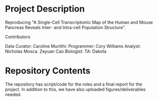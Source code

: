 # Project Description

Reproducing "A Single-Cell Transcriptomic Map of the Human and Mouse Pancreas Reveals Inter- and Intra-cell Population Structure".

Contributors

Data Curator: Caroline Muriithi: Programmer: Cory Williams Analyst: Nicholas Mosca. Zeyuan Cao Biologist: TA: Dakota

# Repository Contents

The repository has script/code for the roles and a final report for the project. In addition to this, we have also uploaded figures/deliverables needed.
